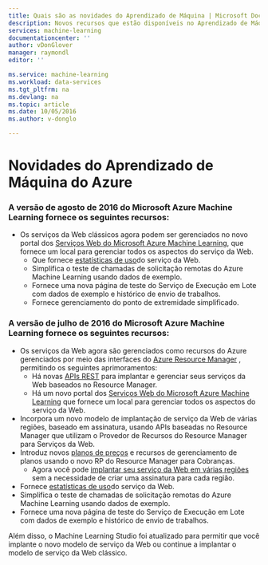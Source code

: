 ```yaml
---
title: Quais são as novidades do Aprendizado de Máquina | Microsoft Docs
description: Novos recursos que estão disponíveis no Aprendizado de Máquina do Azure.
services: machine-learning
documentationcenter: ''
author: vDonGlover
manager: raymondl
editor: ''

ms.service: machine-learning
ms.workload: data-services
ms.tgt_pltfrm: na
ms.devlang: na
ms.topic: article
ms.date: 10/05/2016
ms.author: v-donglo

---
```

# <a name="what's-new-in-azure-machine-learning"></a>Novidades do Aprendizado de Máquina do Azure
### <a name="the-august-2016-release-of-microsoft-azure-machine-learning-updates-provide-the-following-features:"></a>A versão de agosto de 2016 do Microsoft Azure Machine Learning fornece os seguintes recursos:
* Os serviços da Web clássicos agora podem ser gerenciados no novo portal dos [Serviços Web do Microsoft Azure Machine Learning](https://services.azureml.net/), que fornece um local para gerenciar todos os aspectos do serviço da Web.   
  * Que fornece [estatísticas de uso](machine-learning-manage-new-webservice.md)do serviço da Web.
  * Simplifica o teste de chamadas de solicitação remotas do Azure Machine Learning usando dados de exemplo.
  * Fornece uma nova página de teste do Serviço de Execução em Lote com dados de exemplo e histórico de envio de trabalhos.
  * Fornece gerenciamento do ponto de extremidade simplificado.

### <a name="the-july-2016-release-of-microsoft-azure-machine-learning-updates-provide-the-following-features:"></a>A versão de julho de 2016 do Microsoft Azure Machine Learning fornece os seguintes recursos:
* Os serviços da Web agora são gerenciados como recursos do Azure gerenciados por meio das interfaces do [Azure Resource Manager](../resource-group-overview.md) , permitindo os seguintes aprimoramentos:
  * Há novas [APIs REST](https://msdn.microsoft.com/library/azure/Dn950030.aspx) para implantar e gerenciar seus serviços da Web baseados no Resource Manager.
  * Há um novo portal dos [Serviços Web do Microsoft Azure Machine Learning](https://services.azureml.net/) que fornece um local para gerenciar todos os aspectos do serviço da Web.
* Incorpora um novo modelo de implantação de serviço da Web de várias regiões, baseado em assinatura, usando APIs baseadas no Resource Manager que utilizam o Provedor de Recursos do Resource Manager para Serviços da Web.
* Introduz novos [planos de preços](https://azure.microsoft.com/pricing/details/machine-learning/) e recursos de gerenciamento de planos usando o novo RP do Resource Manager para Cobranças.
  * Agora você pode [implantar seu serviço da Web em várias regiões](machine-learning-how-to-deploy-to-multiple-regions.md) sem a necessidade de criar uma assinatura para cada região.
* Fornece [estatísticas de uso](machine-learning-manage-new-webservice.md)do serviço da Web.
* Simplifica o teste de chamadas de solicitação remotas do Azure Machine Learning usando dados de exemplo.
* Fornece uma nova página de teste do Serviço de Execução em Lote com dados de exemplo e histórico de envio de trabalhos.

Além disso, o Machine Learning Studio foi atualizado para permitir que você implante o novo modelo de serviço da Web ou continue a implantar o modelo de serviço da Web clássico. 

<!--HONumber=Oct16_HO2-->


